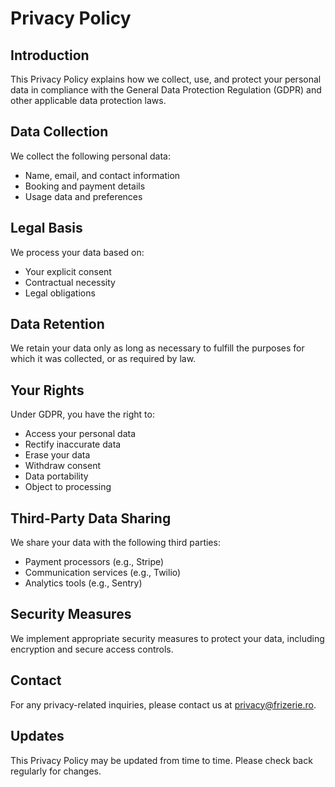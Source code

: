 # Privacy Policy

## Introduction
This Privacy Policy explains how we collect, use, and protect your personal data in compliance with the General Data Protection Regulation (GDPR) and other applicable data protection laws.

## Data Collection
We collect the following personal data:
- Name, email, and contact information
- Booking and payment details
- Usage data and preferences

## Legal Basis
We process your data based on:
- Your explicit consent
- Contractual necessity
- Legal obligations

## Data Retention
We retain your data only as long as necessary to fulfill the purposes for which it was collected, or as required by law.

## Your Rights
Under GDPR, you have the right to:
- Access your personal data
- Rectify inaccurate data
- Erase your data
- Withdraw consent
- Data portability
- Object to processing

## Third-Party Data Sharing
We share your data with the following third parties:
- Payment processors (e.g., Stripe)
- Communication services (e.g., Twilio)
- Analytics tools (e.g., Sentry)

## Security Measures
We implement appropriate security measures to protect your data, including encryption and secure access controls.

## Contact
For any privacy-related inquiries, please contact us at privacy@frizerie.ro.

## Updates
This Privacy Policy may be updated from time to time. Please check back regularly for changes. 